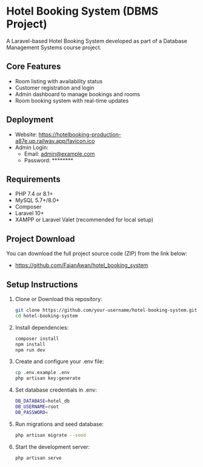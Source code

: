 # Hotel Booking System (DBMS Project)
A Laravel-based Hotel Booking System developed as part of a Database Management Systems course project.

## Core Features
- Room listing with availability status
- Customer registration and login
- Admin dashboard to manage bookings and rooms
- Room booking system with real-time updates

##  Deployment
- Website: https://hotelbooking-production-a87e.up.railway.app/favicon.ico
- Admin Login:
  - Email: admin@example.com
  - Password: ********

##  Requirements
- PHP 7.4 or 8.1+
- MySQL 5.7+/8.0+
- Composer
- Laravel 10+
- XAMPP or Laravel Valet (recommended for local setup)

## Project Download
You can download the full project source code (ZIP) from the link below:
- https://github.com/FaianAwan/hotel_booking_system

##  Setup Instructions

1. Clone or Download this repository:
   ```bash
   git clone https://github.com/your-username/hotel-booking-system.git
   cd hotel-booking-system
   
2. Install dependencies:
    ```bash
   composer install
   npm install
   npm run dev

4. Create and configure your .env file:
   ```bash 
   cp .env.example .env
   php artisan key:generate

6. Set database credentials in .env:
   ```bash
   DB_DATABASE=hotel_db
   DB_USERNAME=root
   DB_PASSWORD=

8. Run migrations and seed database:
   ```bash
   php artisan migrate --seed

9. Start the development server:
   ```bash
   php artisan serve
